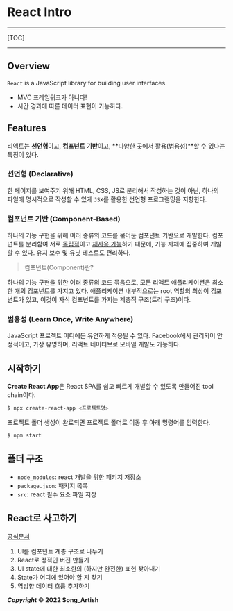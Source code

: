 # React Intro

---

[TOC]

---



## Overview

`React` is a JavaScript library for building user interfaces.

- MVC 프레임워크가 아니다!
- 시간 경과에 따른 데이터 표현이 가능하다.



## Features

리액트는 **선언형**이고, **컴포넌트 기반**이고, **다양한 곳에서 활용(범용성)**할 수 있다는 특징이 있다.

### 선언형 (Declarative)

한 페이지를 보여주기 위해 HTML, CSS, JS로 분리해서 작성하는 것이 아닌, 하나의 파일에 명시적으로 작성할 수 있게 `JSX`를 활용한 선언형 프로그램밍을 지향한다.

### 컴포넌트 기반 (Component-Based)

하나의 기능 구현을 위해 여러 종류의 코드를 묶어둔 컴포넌트 기반으로 개발한다. 컴포넌트를 분리함여 서로 <u>독립적</u>이고 <u>재사용 가능</u>하기 때문에, 기능 자체에 집중하여 개발할 수 있다. 유지 보수 및 유닛 테스트도 편리하다.

> 컴포넌트(Component)란?

하나의 기능 구현을 위한 여러 종류의 코드 묶음으로, 모든 리액트 애플리케이션은 최소 한 개의 컴포넌트를 가지고 있다. 애플리케이션 내부적으로는 root 역할의 최상이 컴포넌트가 있고, 이것이 자식 컴포넌트를 가지는 계층적 구조(트리 구조)이다.

### 범용성 (Learn Once, Write Anywhere)

JavaScript 프로젝트 어디에든 유연하게 적용될 수 있다. Facebook에서 관리되어 안정적이고, 가장 유명하며, 리액트 네이티브로 모바일 개발도 가능하다.



## 시작하기

**Create React App**은 React SPA를 쉽고 빠르게 개발할 수 있도록 만들어진 tool chain이다.

```bash
$ npx create-react-app <프로젝트명>
```

프로젝트 폴더 생성이 완료되면 프로젝트 폴더로 이동 후 아래 명령어를 입력한다.

```bash
$ npm start
```



## 폴더 구조

- `node_modules`: react 개발을 위한 패키지 저장소
- `package.json`: 패키지 목록
- `src`: react 필수 요소 파일 저장



## React로 사고하기

[공식문서](https://ko.reactjs.org/docs/thinking-in-react.html)

1. UI를 컴포넌트 계층 구조로 나누기
2. React로 정적인 버전 만들기
3. UI state에 대한 최소한의 (하지만 완전한) 표현 찾아내기
4. State가 어디에 있어야 할 지 찾기
5. 역방향 데이터 흐름 추가하기



***Copyright* © 2022 Song_Artish**